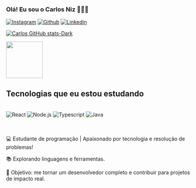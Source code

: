 
### Olá! Eu sou o Carlos Niz 🙋🏽‍♂️

[![Instagram](https://img.shields.io/badge/Instagram-E4405F?style=for-the-badge&logo=instagram&logoColor=white)](https://www.instagram.com/cadnizz/)
[![Github](https://img.shields.io/badge/GitHub-100000?style=for-the-badge&logo=github&logoColor=white)](https://github.com/CarlosNiz)
[![Linkedin](https://img.shields.io/badge/LinkedIn-0077B5?style=for-the-badge&logo=linkedin&logoColor=white)](https://www.linkedin.com/in/carlos-niz-05b1a6267/)

[![Carlos GitHub stats-Dark](https://github-readme-stats.vercel.app/api?username=CarlosNiz&show_icons=true&theme=dark#gh-dark-mode-only)](https://github.com/anuraghazra/github-readme-stats#gh-dark-mode-only)

<a href="https://github.com/anuraghazra/convoychat">
  <img height=100 align="center" src="https://github-readme-stats.vercel.app/api/top-langs?username=CarlosNiz&layout=compact&langs_count=8&card_width=320"/>
</a>

## Tecnologias que eu estou estudando
<div><br>
    <img align="center" alt="React" src="https://img.shields.io/badge/React-20232A?style=for-the-badge&logo=react&logoColor=61DAFB"/>
    <img align="center" alt="Node.js" src="https://img.shields.io/badge/Node.js-43853D?style=for-the-badge&logo=node.js&logoColor=white"/>
    <img align="center" alt="Typescript" src="https://img.shields.io/badge/TypeScript-007ACC?style=for-the-badge&logo=typescript&logoColor=white"/>
    <img align="center" alt="Java" src="https://img.shields.io/badge/Java-ED8B00?style=for-the-badge&logo=openjdk&logoColor=white"/>
</div><br/><br/>

💻 Estudante de programação | Apaixonado por tecnologia e resolução de problemas!  

📚 Explorando linguagens e ferramentas.  

🎯 Objetivo: me tornar um desenvolvedor completo e contribuir para projetos de impacto real. 
